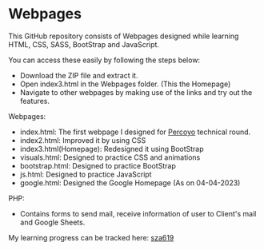 # Webpages

This GitHub repository consists of Webpages designed while learning HTML, CSS, SASS, BootStrap and JavaScript.

You can access these easily by following the steps below:
* Download the ZIP file and extract it.
* Open index3.html in the Webpages folder. (This the Homepage)
* Navigate to other webpages by making use of the links and try out the features.

Webpages:
* index.html: The first webpage I designed for [Percoyo](percoyo.com) technical round.
* index2.html: Improved it by using CSS
* index3.html(Homepage): Redesigned it using BootStrap
* visuals.html: Designed to practice CSS and animations
* bootstrap.html: Designed to practice BootStrap
* js.html: Designed to practice JavaScript
* google.html: Designed the Google Homepage (As on 04-04-2023)

PHP:
* Contains forms to send mail, receive information of user to Client's mail and Google Sheets.

My learning progress can be tracked here: [sza619](https://www.w3profile.com/sza619)
